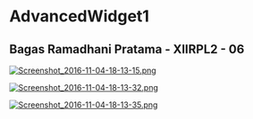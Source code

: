 # AdvancedWidget1

## Bagas Ramadhani Pratama - XIIRPL2 - 06

[![Screenshot_2016-11-04-18-13-15.png](https://s12.postimg.org/5i7e7uewd/Screenshot_2016_11_04_18_13_15.png)](https://postimg.org/image/swfdjrwtl/)

[![Screenshot_2016-11-04-18-13-32.png](https://s3.postimg.org/beh8f2q8j/Screenshot_2016_11_04_18_13_32.png)](https://postimg.org/image/xqf18gpcf/)

[![Screenshot_2016-11-04-18-13-35.png](https://s11.postimg.org/g7gfse7hf/Screenshot_2016_11_04_18_13_35.png)](https://postimg.org/image/e2w2rb5un/)

